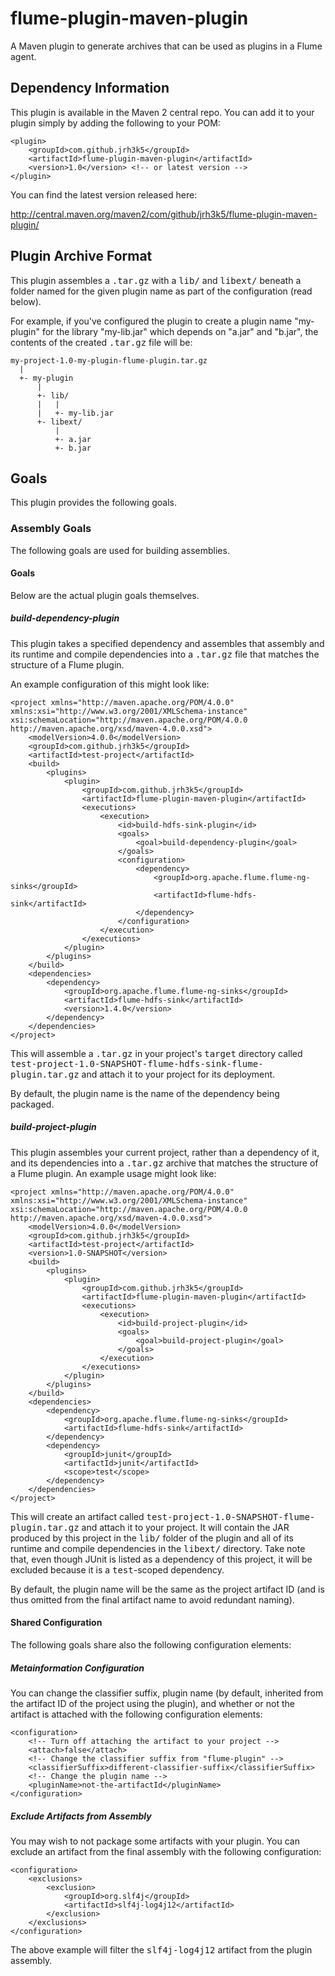 # flume-plugin-maven-plugin

A Maven plugin to generate archives that can be used as plugins in a Flume agent.

## Dependency Information

This plugin is available in the Maven 2 central repo. You can add it to your plugin simply by adding the following to your POM:

    <plugin>
        <groupId>com.github.jrh3k5</groupId>
        <artifactId>flume-plugin-maven-plugin</artifactId>
        <version>1.0</version> <!-- or latest version -->
    </plugin>

You can find the latest version released here:

http://central.maven.org/maven2/com/github/jrh3k5/flume-plugin-maven-plugin/

## Plugin Archive Format

This plugin assembles a <tt>.tar.gz</tt> with a <tt>lib/</tt> and <tt>libext/</tt> beneath a folder named for the given plugin name as part of the configuration (read below).

For example, if you've configured the plugin to create a plugin name "my-plugin" for the library "my-lib.jar" which depends on "a.jar" and "b.jar", the contents of the created <tt>.tar.gz</tt> file will be:

    my-project-1.0-my-plugin-flume-plugin.tar.gz
      |
      +- my-plugin
          |
          +- lib/
          |   |
          |   +- my-lib.jar
          +- libext/
              |
              +- a.jar
              +- b.jar

## Goals

This plugin provides the following goals.

### Assembly Goals

The following goals are used for building assemblies.

#### Goals

Below are the actual plugin goals themselves.

##### build-dependency-plugin

This plugin takes a specified dependency and assembles that assembly and its runtime and compile dependencies into a <tt>.tar.gz</tt> file that matches the structure of a Flume plugin.

An example configuration of this might look like:

    <project xmlns="http://maven.apache.org/POM/4.0.0" xmlns:xsi="http://www.w3.org/2001/XMLSchema-instance" xsi:schemaLocation="http://maven.apache.org/POM/4.0.0 http://maven.apache.org/xsd/maven-4.0.0.xsd">
        <modelVersion>4.0.0</modelVersion>
        <groupId>com.github.jrh3k5</groupId>
        <artifactId>test-project</artifactId>
        <build>
            <plugins>
                <plugin>
                    <groupId>com.github.jrh3k5</groupId>
                    <artifactId>flume-plugin-maven-plugin</artifactId>
                    <executions>
                        <execution>
                            <id>build-hdfs-sink-plugin</id>
                            <goals>
                                <goal>build-dependency-plugin</goal>
                            </goals>
                            <configuration>
                                <dependency>
                                    <groupId>org.apache.flume.flume-ng-sinks</groupId>
                                    <artifactId>flume-hdfs-sink</artifactId>
                                </dependency>
                            </configuration>
                        </execution>
                    </executions>
                </plugin>
            </plugins>
        </build>
        <dependencies>
            <dependency>
                <groupId>org.apache.flume.flume-ng-sinks</groupId>
                <artifactId>flume-hdfs-sink</artifactId>
                <version>1.4.0</version>
            </dependency>
        </dependencies>
    </project>

This will assemble a <tt>.tar.gz</tt> in your project's <tt>target</tt> directory called <tt>test-project-1.0-SNAPSHOT-flume-hdfs-sink-flume-plugin.tar.gz</tt> and attach it to your project for its deployment.

By default, the plugin name is the name of the dependency being packaged.

##### build-project-plugin

This plugin assembles your current project, rather than a dependency of it, and its dependencies into a <tt>.tar.gz</tt> archive that matches the structure of a Flume plugin. An example usage might look like:

    <project xmlns="http://maven.apache.org/POM/4.0.0" xmlns:xsi="http://www.w3.org/2001/XMLSchema-instance" xsi:schemaLocation="http://maven.apache.org/POM/4.0.0 http://maven.apache.org/xsd/maven-4.0.0.xsd">
        <modelVersion>4.0.0</modelVersion>
        <groupId>com.github.jrh3k5</groupId>
        <artifactId>test-project</artifactId>
        <version>1.0-SNAPSHOT</version>
        <build>
            <plugins>
                <plugin>
                    <groupId>com.github.jrh3k5</groupId>
                    <artifactId>flume-plugin-maven-plugin</artifactId>
                    <executions>
                        <execution>
                            <id>build-project-plugin</id>
                            <goals>
                                <goal>build-project-plugin</goal>
                            </goals>
                        </execution>
                    </executions>
                </plugin>
            </plugins>
        </build>
        <dependencies>
            <dependency>
                <groupId>org.apache.flume.flume-ng-sinks</groupId>
                <artifactId>flume-hdfs-sink</artifactId>
            </dependency>
            <dependency>
                <groupId>junit</groupId>
                <artifactId>junit</artifactId>
                <scope>test</scope>
            </dependency>
        </dependencies>
    </project>

This will create an artifact called <tt>test-project-1.0-SNAPSHOT-flume-plugin.tar.gz</tt> and attach it to your project. It will contain the JAR produced by this project in the <tt>lib/</tt> folder of the plugin and all of its runtime and compile dependencies in the <tt>libext/</tt> directory. Take note that, even though JUnit is listed as a dependency of this project, it will be excluded because it is a <tt>test</tt>-scoped dependency.

By default, the plugin name will be the same as the project artifact ID (and is thus omitted from the final artifact name to avoid redundant naming).

#### Shared Configuration

The following goals share also the following configuration elements:

##### Metainformation Configuration

You can change the classifier suffix, plugin name (by default, inherited from the artifact ID of the project using the plugin), and whether or not the artifact is attached with the following configuration elements:

    <configuration>
        <!-- Turn off attaching the artifact to your project -->
        <attach>false</attach>
        <!-- Change the classifier suffix from "flume-plugin" -->
        <classifierSuffix>different-classifier-suffix</classifierSuffix>
        <!-- Change the plugin name -->
        <pluginName>not-the-artifactId</pluginName>
    </configuration>

##### Exclude Artifacts from Assembly

You may wish to not package some artifacts with your plugin. You can exclude an artifact from the final assembly with the following configuration:

    <configuration>
        <exclusions>
            <exclusion>
                <groupId>org.slf4j</groupId>
                <artifactId>slf4j-log4j12</artifactId>
            </exclusion>
        </exclusions>
    </configuration>

The above example will filter the <tt>slf4j-log4j12</tt> artifact from the plugin assembly.
